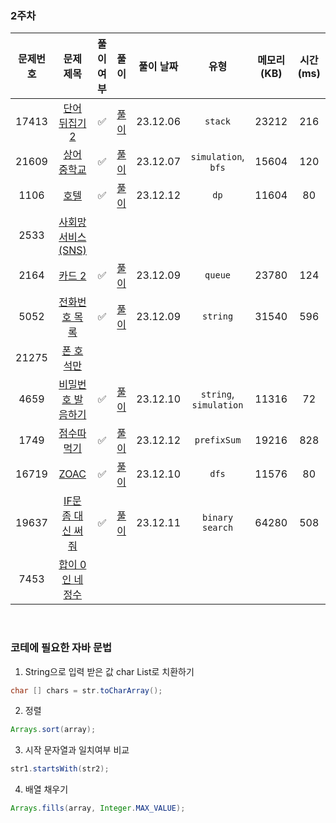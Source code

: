 ### 2주차

| 문제번호 |                         문제 제목                     | 풀이 여부 |                    풀이                    |  풀이 날짜   |     유형      |  메모리(KB) |    시간(ms)   |
|:----:|:-----------------------------------------------------:|:-:|:----------------------------------------:|:--------:|:-----------:|:----------:|:---------:|
|17413| [단어 뒤집기 2](https://www.acmicpc.net/problem/17413) | ✅ | [풀이](./BOJ_17413_단어뒤집기2.java) | 23.12.06 | `stack` | 23212 | 216 |
|21609| [상어 중학교](https://www.acmicpc.net/problem/21609) | ✅  | [풀이](./BOJ_21609_상어중학교.java) | 23.12.07 | `simulation`, `bfs` | 15604 | 120 |
|1106| [호텔](https://www.acmicpc.net/problem/1106) |  ✅   | [풀이](./BOJ_1106_호텔.java)  | 23.12.12 |   `dp`   | 11604 | 80 |
|2533| [사회망 서비스(SNS)](https://www.acmicpc.net/problem/2533) |    |    |  |       |  | |
|2164| [카드 2](https://www.acmicpc.net/problem/2164) |  ✅  | [풀이](./BOJ_2164_카드2.java)  | 23.12.09 |  `queue`   | 23780 | 124 |
|5052| [전화번호 목록](https://www.acmicpc.net/problem/5052) | ✅  |  [풀이](./BOJ_5052_전화번호목록.java)    | 23.12.09 |    `string`   | 31540  | 596 |
|21275| [폰 호석만](https://www.acmicpc.net/problem/21275) |  |   |  |       | | |
|4659| [비밀번호 발음하기](https://www.acmicpc.net/problem/4659) |  ✅  |  [풀이](./BOJ_4659_비밀번호발음하기.java)  | 23.12.10 |  `string`, `simulation`    | 11316 | 72 |
|1749| [점수따먹기](https://www.acmicpc.net/problem/1749) |   ✅  |  [풀이](./BOJ_1749_점수따먹기.java)     | 23.12.12  |  `prefixSum`   | 19216 | 828 |
|16719| [ZOAC](https://www.acmicpc.net/problem/16719) |  ✅    | [풀이](./BOJ_16719_ZOAC.java)   | 23.12.10 |  `dfs`    | 11576 | 80 |
|19637| [IF문 좀 대신 써줘](https://www.acmicpc.net/problem/19637) |   ✅   |  [풀이](./BOJ_19637_IF문좀대신써줘.java)       | 23.12.11 | `binary search` | 64280 | 508 |
|7453| [합이 0인 네 정수](https://www.acmicpc.net/problem/7453) |    |  |  |       | | |


<br>

### 코테에 필요한 자바 문법

1. String으로 입력 받은 값 char List로 치환하기
```java
char [] chars = str.toCharArray();
```
2. 정렬
```java
Arrays.sort(array);
```
3. 시작 문자열과 일치여부 비교
```java
str1.startsWith(str2);
```

4. 배열 채우기
```java
Arrays.fills(array, Integer.MAX_VALUE);
```
